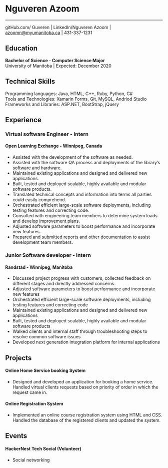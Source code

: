 

# **Nguveren Azoom**  
---
gitHub.com/ Guveren | LinkedIn/Nguveren Azoom |  azoomn@myumanitoba.ca  | 431-337-1231           

## **Education**  
**Bachelor of Science - Computer Science Major**  
University of Manitoba | Expected: December 2020  
## **Technical Skills**
Programming languages: Java, HTML, C++, Ruby, Python, C#  
Tools and Technologies: Xamarin Forms, Git, MySQL, Andriod Studio  
Frameworks and Libraries: ASP.NET, BootStrap, jQuery




## **Experience**  
### Virtual software Engineer - Intern
#### Open Learning Exchange - Winnipeg, Canada
* Assisted with the development of the software as needed.
* Assisted with the software QA process and deployments of the library’s software and hardware.  
* Maintained existing applications and designed and delivered new applications.
* Built, tested and deployed scalable, highly available and modular software products.
* Translated technical concepts and information into terms all parties could easily comprehend.
* Orchestrated efficient large-scale software deployments, including testing features and correcting code.
* Consulted with engineering team members to determine system loads and develop improvement plans.
* Adjusted software parameters to boost performance and incorporate new features.
* Prepared and submitted reports and other documentation to assist development team members.

### Junior Software developer - intern
#### Randstad - Winnipeg, Manitoba

* Discussed project progress with customers, collected feedback on different stages and directly addressed concerns.
* Adjusted software parameters to boost performance and incorporate new features
* Orchestrated efficient large-scale software deployments, including testing features and correcting code
* Maintained existing applications and designed and delivered new applications
* Built, tested and deployed scalable, highly available and modular software products
* Walked clients and internal staff through troubleshooting steps to resolve common software issues
* Developed next generation integration platform for internal applications

## **Projects**
#### Online Home Service booking System
*  Designed and developed an application for booking a home service. Handled virtual clients requests based on priority of order in which the request came in.

#### Online Registration System
* Implemented an online course registration system using HTML and CSS. Handled the database of the registered clients and updated the system.

## **Events**
#### HackerNest Tech Social (Volunteer)
 * Social networking  
